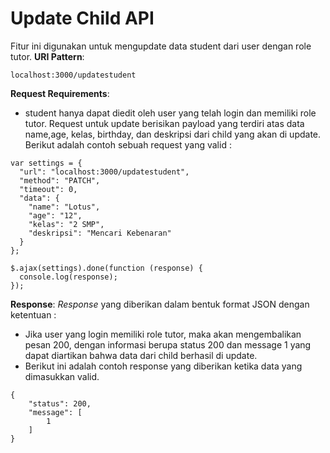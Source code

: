 # Update Child API

Fitur ini digunakan untuk mengupdate data student dari user dengan role tutor.
**URI Pattern**:

```
localhost:3000/updatestudent
```

**Request Requirements**:

- student hanya dapat diedit oleh user yang telah login dan memiliki role tutor. Request untuk update berisikan payload yang terdiri atas data name,age, kelas, birthday, dan deskripsi dari child yang akan di update.
  Berikut adalah contoh sebuah request yang valid :

```
var settings = {
  "url": "localhost:3000/updatestudent",
  "method": "PATCH",
  "timeout": 0,
  "data": {
    "name": "Lotus",
    "age": "12",
    "kelas": "2 SMP",
    "deskripsi": "Mencari Kebenaran"
  }
};

$.ajax(settings).done(function (response) {
  console.log(response);
});

```

**Response**:
_Response_ yang diberikan dalam bentuk format JSON dengan ketentuan :

- Jika user yang login memiliki role tutor, maka akan mengembalikan pesan 200, dengan informasi berupa status 200 dan message 1 yang dapat diartikan bahwa data dari child berhasil di update.
- Berikut ini adalah contoh response yang diberikan ketika data yang dimasukkan valid.

```
{
    "status": 200,
    "message": [
        1
    ]
}

```
